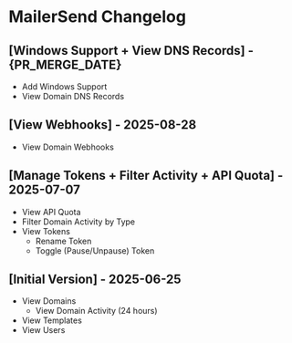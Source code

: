 # MailerSend Changelog

## [Windows Support + View DNS Records] - {PR_MERGE_DATE}

- Add Windows Support
- View Domain DNS Records

## [View Webhooks] - 2025-08-28

- View Domain Webhooks

## [Manage Tokens + Filter Activity + API Quota] - 2025-07-07

- View API Quota
- Filter Domain Activity by Type
- View Tokens
    - Rename Token
    - Toggle (Pause/Unpause) Token

## [Initial Version] - 2025-06-25

- View Domains
    - View Domain Activity (24 hours)
- View Templates
- View Users